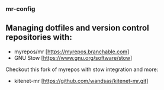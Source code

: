 ### mr-config

## Managing dotfiles and version control repositories with:
* myrepos/mr [https://myrepos.branchable.com]
* GNU Stow [https://www.gnu.org/software/stow]

Checkout this fork of myrepos with stow integration and more:
* kitenet-mr [https://github.com/wandsas/kitenet-mr.git]
